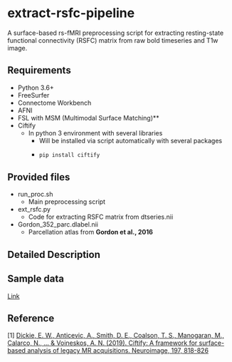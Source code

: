# extract-rsfc-pipeline
A surface-based rs-fMRI preprocessing script for extracting resting-state functional connectivity (RSFC) matrix from raw bold timeseries and T1w image.

## Requirements
+ Python 3.6+
+ FreeSurfer
+ Connectome Workbench
+ AFNI
+ FSL with MSM (Multimodal Surface Matching)**
+ Ciftify
  + In python 3 environment with several libraries
    + Will be installed via script automatically with several packages
    + ```sh
      pip install ciftify
      ```
## Provided files
 + run_proc.sh
   + Main preprocessing script
 + ext_rsfc.py
   + Code for extracting RSFC matrix from dtseries.nii
 + Gordon_352_parc.dlabel.nii
   + Parcellation atlas from **Gordon et al., 2016**
 
 ## Detailed Description

 ## Sample data
[Link](https://drive.google.com/file/d/1kjHRdeLG5D9WlM_46NqJNw_Fo-v17kz7/view)
 
## Reference
[1] [Dickie, E. W., Anticevic, A., Smith, D. E., Coalson, T. S., Manogaran, M., Calarco, N., ... & Voineskos,
A. N. (2019). Ciftify: A framework for surface-based analysis of legacy MR acquisitions. Neuroimage, 197,
818-826](https://pubmed.ncbi.nlm.nih.gov/31091476/)
